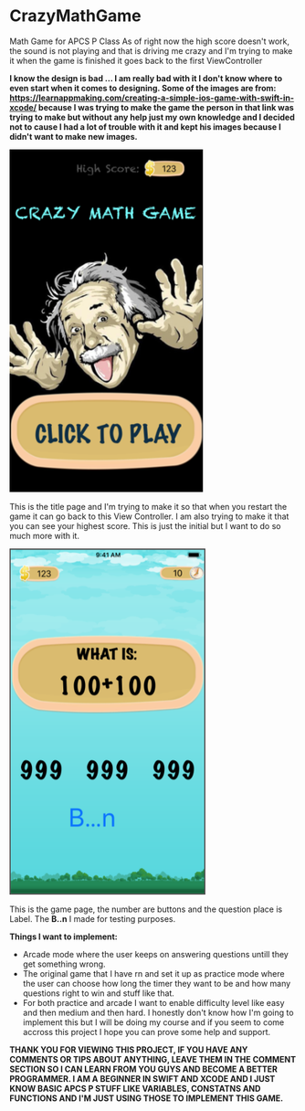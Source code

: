 # CrazyMathGame
Math Game for APCS P Class
As of right now the high score doesn't work, the sound is not playing and that is driving me crazy and I'm trying to make it when the game is finished it goes back to the first ViewController

**I know the design is bad ...  I am really bad with it I don't know where to even start when it comes to designing. Some of the images are from: https://learnappmaking.com/creating-a-simple-ios-game-with-swift-in-xcode/ because I was trying to make the game the person in that link was trying to make but without any help just my own knowledge and I decided not to cause I had a lot of trouble with it and kept his images because I didn't want to make new images.**

![](Images/Screen%20Shot%202019-03-19%20at%207.17.35%20PM.png)

This is the title page and I'm trying to make it so that when you restart the game it can go back to this View Controller. I am also trying to make it that you can see your highest score. This is just the initial but I want to do so much more with it.

![](Images/Screen%20Shot%202019-03-19%20at%207.18.00%20PM.png)

This is the game page, the number are buttons and the question place is Label. The **B..n** I made for testing purposes.

**Things I want to implement:**
- Arcade mode where the user keeps on answering questions untill they get something wrong.
- The original game that I have rn and set it up as practice mode where the user can choose how long the timer they want to be and how many questions right to win and stuff like that.
- For both practice and arcade I want to enable difficulty level like easy and then medium and then hard. I honestly don't know how I'm going to implement this but I will be doing my course and if you seem to come accross this project I hope you can prove some help and support.


**THANK YOU FOR VIEWING THIS PROJECT, IF YOU HAVE ANY COMMENTS OR TIPS ABOUT ANYTHING, LEAVE THEM IN THE COMMENT SECTION SO I CAN LEARN FROM YOU GUYS AND BECOME A BETTER PROGRAMMER. I AM A BEGINNER IN SWIFT AND XCODE AND I JUST KNOW BASIC APCS P STUFF LIKE VARIABLES, CONSTATNS AND FUNCTIONS AND I'M JUST USING THOSE TO IMPLEMENT THIS GAME.**


